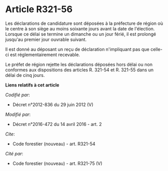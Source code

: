 # Article R321-56

Les déclarations de candidature sont déposées à la préfecture de région où le centre à son siège au moins soixante jours
avant la date de l'élection. Lorsque ce délai se termine un dimanche ou un jour férié, il est prolongé jusqu'au premier jour
ouvrable suivant.

Il est donné au déposant un reçu de déclaration n'impliquant pas que celle-ci est réglementairement recevable. 

Le préfet de région rejette les déclarations déposées hors délai ou non conformes aux dispositions des articles R. 321-54 et
R. 321-55 dans un délai de cinq jours.

**Liens relatifs à cet article**

_Codifié par_:

  - Décret n°2012-836 du 29 juin 2012 (V)

_Modifié par_:

  - Décret n°2016-472 du 14 avril 2016 - art. 2

_Cite_:

  - Code forestier (nouveau) - art. R321-54

_Cité par_:

  - Code forestier (nouveau) - art. R321-75 (V)
